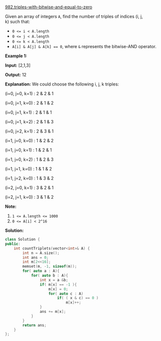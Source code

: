 [982.triples-with-bitwise-and-equal-to-zero](https://leetcode.com/problems/triples-with-bitwise-and-equal-to-zero/)  

Given an array of integers `A`, find the number of triples of indices (i, j, k) such that:

*   `0 <= i < A.length`
*   `0 <= j < A.length`
*   `0 <= k < A.length`
*   `A[i] & A[j] & A[k] == 0`, where `&` represents the bitwise-AND operator.

**Example 1:**

  
**Input:** \[2,1,3\]
  
**Output:** 12
  
**Explanation:** We could choose the following i, j, k triples:
  
(i=0, j=0, k=1) : 2 & 2 & 1
  
(i=0, j=1, k=0) : 2 & 1 & 2
  
(i=0, j=1, k=1) : 2 & 1 & 1
  
(i=0, j=1, k=2) : 2 & 1 & 3
  
(i=0, j=2, k=1) : 2 & 3 & 1
  
(i=1, j=0, k=0) : 1 & 2 & 2
  
(i=1, j=0, k=1) : 1 & 2 & 1
  
(i=1, j=0, k=2) : 1 & 2 & 3
  
(i=1, j=1, k=0) : 1 & 1 & 2
  
(i=1, j=2, k=0) : 1 & 3 & 2
  
(i=2, j=0, k=1) : 3 & 2 & 1
  
(i=2, j=1, k=0) : 3 & 1 & 2
  

**Note:**

1.  `1 <= A.length <= 1000`
2.  `0 <= A[i] < 2^16`  



**Solution:**  

```cpp
class Solution {
public:
    int countTriplets(vector<int>& A) {
        int n = A.size();
        int ans = 0;
        int m[2<<16];
        memset(m, -1, sizeof(m));
        for( auto a : A){
            for( auto b : A){
                int x = a &b;
                if( m[x] == -1 ){
                    m[x] = 0;
                    for( auto c : A)
                        if( ( x & c) == 0 )
                            m[x]++;
                }
                ans += m[x];
            }
        }
        return ans;
    }
};
```
      